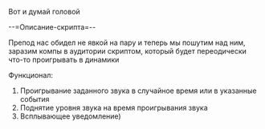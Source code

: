 Вот и думай головой



--=Описание-скрипта=--

Препод нас обидел не явкой на пару и теперь мы пошутим над ним, 
заразим компы в аудитории скриптом,
который будет переодически что-то проигрывать в динамики

Функционал: 
1) Проигрывание заданного звука в случайное время или в указанные события 
2) Поднятие уровня звука на время проигрывания звука
3) Всплывающее уведомление)

